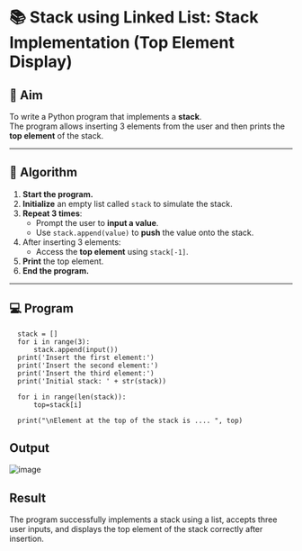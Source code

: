 # 📚 Stack using Linked List: Stack Implementation (Top Element Display)

## 🎯 Aim

To write a Python program that implements a **stack**.  
The program allows inserting 3 elements from the user and then prints the **top element** of the stack.

---

## 🧠 Algorithm

1. **Start the program.**
2. **Initialize** an empty list called `stack` to simulate the stack.
3. **Repeat 3 times**:
   - Prompt the user to **input a value**.
   - Use `stack.append(value)` to **push** the value onto the stack.
4. After inserting 3 elements:
   - Access the **top element** using `stack[-1]`.
5. **Print** the top element.
6. **End the program.**

---

## 💻 Program
      stack = []
      for i in range(3):
          stack.append(input())
      print('Insert the first element:')
      print('Insert the second element:')
      print('Insert the third element:')
      print('Initial stack: ' + str(stack))
      
      for i in range(len(stack)):
          top=stack[i]
      
      print("\nElement at the top of the stack is .... ", top)
## Output
![image](https://github.com/user-attachments/assets/0569ee24-d69a-4cd4-b3e3-fd707327e901)

## Result
The program successfully implements a stack using a list, accepts three user inputs, and displays the top element of the stack correctly after insertion.
